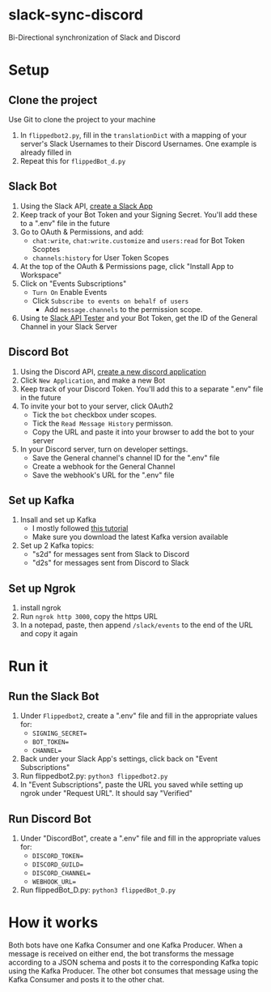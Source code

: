 # slack-sync-discord
Bi-Directional synchronization of Slack and Discord

# Setup

## Clone the project
Use Git to clone the project to your machine

1. In `flippedbot2.py`, fill in the `translationDict` with a mapping of your server's Slack Usernames to their Discord Usernames. One example is already filled in
2. Repeat this for `flippedBot_d.py`

## Slack Bot
1. Using the Slack API, [create a Slack App](https://api.slack.com/apps)
2. Keep track of your Bot Token and your Signing Secret. You'll add these to a ".env" file in the future
3. Go to OAuth & Permissions, and add:
	- `chat:write`, `chat:write.customize` and `users:read` for Bot Token Scoptes
	- `channels:history` for User Token Scopes
4. At the top of the OAuth & Permissions page, click "Install App to Workspace"
5. Click on "Events Subscriptions"
	- `Turn On` Enable Events
	- Click `Subscribe to events on behalf of users`
		- Add `message.channels` to the permission scope.
6. Using te [Slack API Tester](https://api.slack.com/methods/conversations.list/test) and your Bot Token, get the ID of the General Channel in your Slack Server

## Discord Bot
1. Using the Discord API, [create a new discord application](https://discord.com/developers/applications)
2. Click `New Application`, and make a new Bot
3. Keep track of your Discord Token. You'll add this to a separate ".env" file in the future
4. To invite your bot to your server, click OAuth2
	- Tick the `bot` checkbox under scopes.
	- Tick the `Read Message History` permisson.
	- Copy the URL and paste it into your browser to add the bot to your server
4. In your Discord server, turn on developer settings.
	- Save the General channel's channel ID for the ".env" file
	- Create a webhook for the General Channel
	- Save the webhook's URL for the ".env" file

## Set up Kafka
1. Insall and set up Kafka
	- I mostly followed [this tutorial](https://hevodata.com/blog/how-to-install-kafka-on-ubuntu/)
	- Make sure you download the latest Kafka version available
2. Set up 2 Kafka topics:
	- "s2d" for messages sent from Slack to Discord
	- "d2s" for messages sent from Discord to Slack

## Set up Ngrok
1. install ngrok
2. Run `ngrok http 3000`, copy the https URL
3. In a notepad, paste, then append `/slack/events` to the end of the URL and copy it again

# Run it

## Run the Slack Bot
1. Under `Flippedbot2`, create a ".env" file and fill in the appropriate values for:
	- `SIGNING_SECRET=`
	- `BOT_TOKEN=`
	- `CHANNEL=` 
2. Back under your Slack App's settings, click back on "Event Subscriptions"
3. Run flippedbot2.py: `python3 flippedbot2.py`
4. In "Event Subscriptions", paste the URL you saved while setting up ngrok under "Request URL". It should say "Verified"

## Run Discord Bot
1. Under "DiscordBot", create a ".env" file and fill in the appropriate values for:
	- `DISCORD_TOKEN=`
	- `DISCORD_GUILD=`
	- `DISCORD_CHANNEL=`
	- `WEBHOOK_URL=`
2. Run flippedBot_D.py: `python3 flippedBot_D.py`

# How it works
Both bots have one Kafka Consumer and one Kafka Producer. When a message is received on either end, the bot transforms the message according to a JSON schema and posts it to the corresponding Kafka topic using the Kafka Producer. The other bot consumes that message using the Kafka Consumer and posts it to the other chat.
